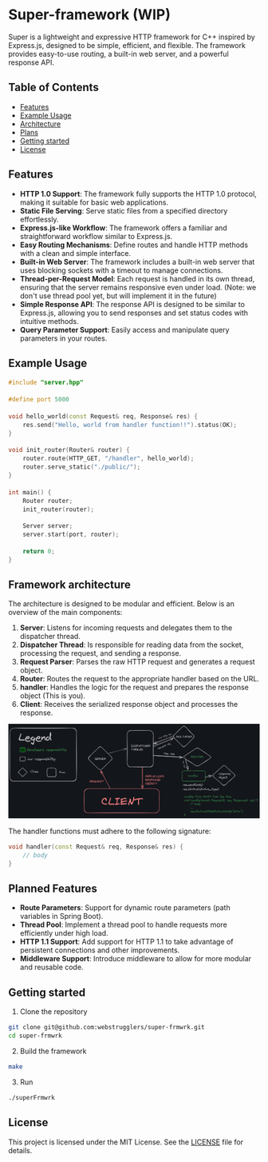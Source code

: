 # Super-framework (WIP)

Super is a lightweight and expressive HTTP framework for C++ inspired by Express.js, designed to be simple, efficient, and flexible. The framework provides easy-to-use routing, a built-in web server, and a powerful response API.

## Table of Contents

- [Features](#features)
- [Example Usage](#example-usage)
- [Architecture](#framework-architecture)
- [Plans](#planned-features)
- [Getting started](#getting-started)
- [License](#license)

## Features

- **HTTP 1.0 Support**: The framework fully supports the HTTP 1.0 protocol, making it suitable for basic web applications.
- **Static File Serving**: Serve static files from a specified directory effortlessly.
- **Express.js-like Workflow**: The framework offers a familiar and straightforward workflow similar to Express.js.
- **Easy Routing Mechanisms**: Define routes and handle HTTP methods with a clean and simple interface.
- **Built-in Web Server**: The framework includes a built-in web server that uses blocking sockets with a timeout to manage connections.
- **Thread-per-Request Model**: Each request is handled in its own thread, ensuring that the server remains responsive even under load. (Note: we don't use thread pool yet, but will implement it in the future)
- **Simple Response API**: The response API is designed to be similar to Express.js, allowing you to send responses and set status codes with intuitive methods.
- **Query Parameter Support**: Easily access and manipulate query parameters in your routes.

## Example Usage

```cpp
#include "server.hpp"

#define port 5000

void hello_world(const Request& req, Response& res) {
    res.send("Hello, world from handler function!!").status(OK);
}

void init_router(Router& router) {
    router.route(HTTP_GET, "/handler", hello_world);
    router.serve_static("./public/");
}

int main() {
    Router router;
    init_router(router);

    Server server;
    server.start(port, router);

    return 0;
}
```

## Framework architecture

The architecture is designed to be modular and efficient. Below is an overview of the main components:

1. **Server**: Listens for incoming requests and delegates them to the dispatcher thread.
2. **Dispatcher Thread**: Is responsible for reading data from the socket, processing the request, and sending a response.
3. **Request Parser**: Parses the raw HTTP request and generates a request object.
4. **Router**: Routes the request to the appropriate handler based on the URL.
5. **handler**: Handles the logic for the request and prepares the response object (This is you).
6. **Client**: Receives the serialized response object and processes the response.

![Framework design](FRMWRKarch.png)

The handler functions must adhere to the following signature:

```cpp
void handler(const Request& req, Response& res) {
    // body
}
```

## Planned Features

- **Route Parameters**: Support for dynamic route parameters (path variables in Spring Boot).
- **Thread Pool**: Implement a thread pool to handle requests more efficiently under high load.
- **HTTP 1.1 Support**: Add support for HTTP 1.1 to take advantage of persistent connections and other improvements.
- **Middleware Support**: Introduce middleware to allow for more modular and reusable code.

## Getting started

1. Clone the repository

```sh
git clone git@github.com:webstrugglers/super-frmwrk.git
cd super-frmwrk
```

2. Build the framework

```sh
make
```

3. Run

```sh
./superFrmwrk
```

## License

This project is licensed under the MIT License. See the [LICENSE](LICENSE) file for details.
